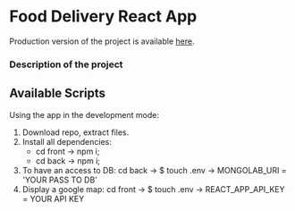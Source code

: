 # Food Delivery React App
Production version of the project is available [here](https://brilliant-tarsier-8857e9.netlify.app).

### Description of the project


## Available Scripts
Using the app in the development mode:
1) Download repo, extract files.
2) Install all dependencies:
    - cd front -> npm i;
    - cd back -> npm i;
3) To have an access to DB: cd back -> $ touch .env -> MONGOLAB_URI = 'YOUR PASS TO DB'
4) Display a google map: cd front -> $ touch .env -> REACT_APP_API_KEY = YOUR API KEY








